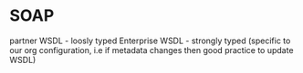 # SOAP
  partner WSDL - loosly typed
  Enterprise WSDL - strongly typed (specific to our org configuration, i.e if metadata changes then good practice to update WSDL)



